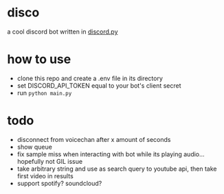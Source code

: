 # disco

a cool discord bot written in [discord.py](https://discordpy.readthedocs.io/)

# how to use

- clone this repo and create a .env file in its directory
- set DISCORD_API_TOKEN equal to your bot's client secret
- run `python main.py`

# todo
- disconnect from voicechan after x amount of seconds
- show queue
- fix sample miss when interacting with bot while its playing audio... hopefully not GIL issue
- take arbitrary string and use as search query to youtube api, then take first video in results
- support spotify? soundcloud?
